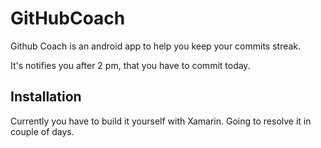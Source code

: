 # GitHubCoach
Github Coach is an android app to help you keep your commits streak.

It's notifies you after 2 pm, that you have to commit today.

## Installation

Currently you have to build it yourself with Xamarin. Going to resolve it in couple of days.
